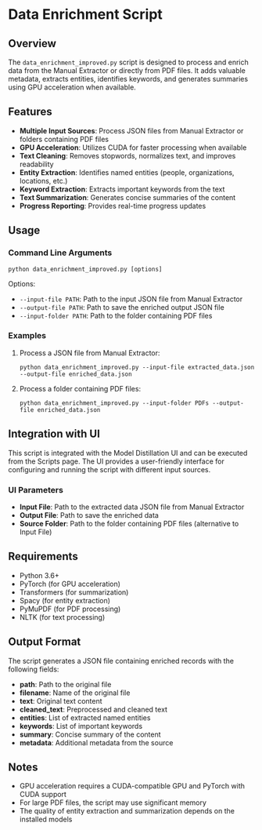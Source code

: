 # Data Enrichment Script

## Overview

The `data_enrichment_improved.py` script is designed to process and enrich data from the Manual Extractor or directly from PDF files. It adds valuable metadata, extracts entities, identifies keywords, and generates summaries using GPU acceleration when available.

## Features

- **Multiple Input Sources**: Process JSON files from Manual Extractor or folders containing PDF files
- **GPU Acceleration**: Utilizes CUDA for faster processing when available
- **Text Cleaning**: Removes stopwords, normalizes text, and improves readability
- **Entity Extraction**: Identifies named entities (people, organizations, locations, etc.)
- **Keyword Extraction**: Extracts important keywords from the text
- **Text Summarization**: Generates concise summaries of the content
- **Progress Reporting**: Provides real-time progress updates

## Usage

### Command Line Arguments

```
python data_enrichment_improved.py [options]
```

Options:
- `--input-file PATH`: Path to the input JSON file from Manual Extractor
- `--output-file PATH`: Path to save the enriched output JSON file
- `--input-folder PATH`: Path to the folder containing PDF files

### Examples

1. Process a JSON file from Manual Extractor:
   ```
   python data_enrichment_improved.py --input-file extracted_data.json --output-file enriched_data.json
   ```

2. Process a folder containing PDF files:
   ```
   python data_enrichment_improved.py --input-folder PDFs --output-file enriched_data.json
   ```

## Integration with UI

This script is integrated with the Model Distillation UI and can be executed from the Scripts page. The UI provides a user-friendly interface for configuring and running the script with different input sources.

### UI Parameters

- **Input File**: Path to the extracted data JSON file from Manual Extractor
- **Output File**: Path to save the enriched data
- **Source Folder**: Path to the folder containing PDF files (alternative to Input File)

## Requirements

- Python 3.6+
- PyTorch (for GPU acceleration)
- Transformers (for summarization)
- Spacy (for entity extraction)
- PyMuPDF (for PDF processing)
- NLTK (for text processing)

## Output Format

The script generates a JSON file containing enriched records with the following fields:

- **path**: Path to the original file
- **filename**: Name of the original file
- **text**: Original text content
- **cleaned_text**: Preprocessed and cleaned text
- **entities**: List of extracted named entities
- **keywords**: List of important keywords
- **summary**: Concise summary of the content
- **metadata**: Additional metadata from the source

## Notes

- GPU acceleration requires a CUDA-compatible GPU and PyTorch with CUDA support
- For large PDF files, the script may use significant memory
- The quality of entity extraction and summarization depends on the installed models
